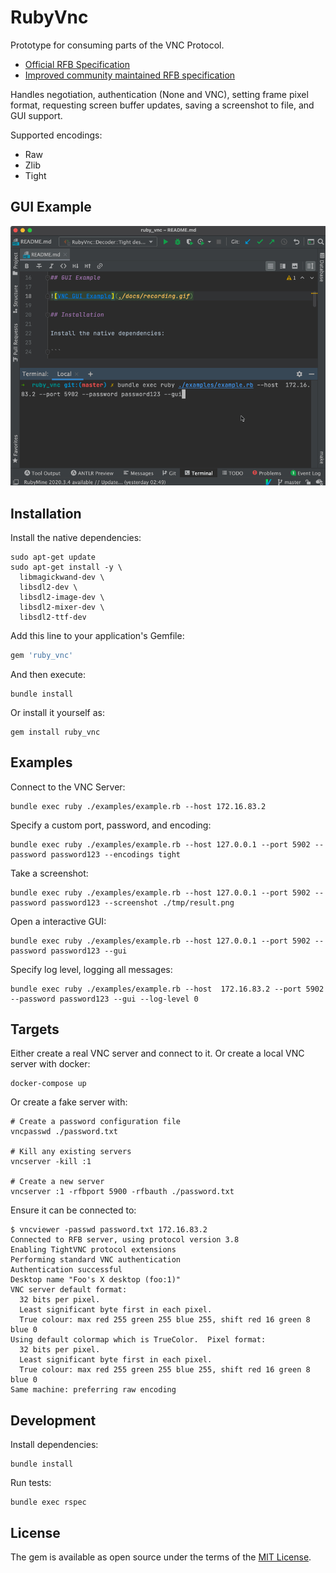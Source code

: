 # RubyVnc

Prototype for consuming parts of the VNC Protocol.

- [Official RFB Specification](https://datatracker.ietf.org/doc/html/rfc6143)
- [Improved community maintained RFB specification](https://github.com/rfbproto/rfbproto)

Handles negotiation, authentication (None and VNC), setting frame pixel format, requesting screen buffer updates,
saving a screenshot to file, and GUI support.

Supported encodings:
- Raw
- Zlib
- Tight

## GUI Example

![VNC GUI Example](./docs/recording.gif)

## Installation

Install the native dependencies:

```
sudo apt-get update
sudo apt-get install -y \
  libmagickwand-dev \
  libsdl2-dev \
  libsdl2-image-dev \
  libsdl2-mixer-dev \
  libsdl2-ttf-dev
```

Add this line to your application's Gemfile:

```ruby
gem 'ruby_vnc'
```

And then execute:

```
bundle install
```

Or install it yourself as:
```
gem install ruby_vnc
```

## Examples

Connect to the VNC Server:

```
bundle exec ruby ./examples/example.rb --host 172.16.83.2
```

Specify a custom port, password, and encoding:

```
bundle exec ruby ./examples/example.rb --host 127.0.0.1 --port 5902 --password password123 --encodings tight
```

Take a screenshot:

```
bundle exec ruby ./examples/example.rb --host 127.0.0.1 --port 5902 --password password123 --screenshot ./tmp/result.png
```

Open a interactive GUI:

```
bundle exec ruby ./examples/example.rb --host 127.0.0.1 --port 5902 --password password123 --gui
```

Specify log level, logging all messages:

```
bundle exec ruby ./examples/example.rb --host  172.16.83.2 --port 5902 --password password123 --gui --log-level 0
```

## Targets

Either create a real VNC server and connect to it. Or create a local VNC server with docker:

```
docker-compose up
```

Or create a fake server with:

```
# Create a password configuration file
vncpasswd ./password.txt

# Kill any existing servers
vncserver -kill :1

# Create a new server
vncserver :1 -rfbport 5900 -rfbauth ./password.txt
```

Ensure it can be connected to:
```
$ vncviewer -passwd password.txt 172.16.83.2
Connected to RFB server, using protocol version 3.8
Enabling TightVNC protocol extensions
Performing standard VNC authentication
Authentication successful
Desktop name "Foo's X desktop (foo:1)"
VNC server default format:
  32 bits per pixel.
  Least significant byte first in each pixel.
  True colour: max red 255 green 255 blue 255, shift red 16 green 8 blue 0
Using default colormap which is TrueColor.  Pixel format:
  32 bits per pixel.
  Least significant byte first in each pixel.
  True colour: max red 255 green 255 blue 255, shift red 16 green 8 blue 0
Same machine: preferring raw encoding
```

## Development

Install dependencies:

```
bundle install
```

Run tests:

```
bundle exec rspec
```

## License

The gem is available as open source under the terms of the [MIT License](https://opensource.org/licenses/MIT).
